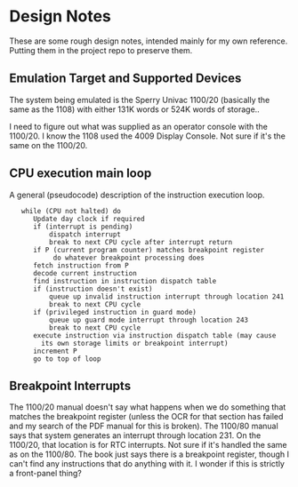 # Design Notes

These are some rough design notes, intended mainly for my own reference.
Putting them in the project repo to preserve them.

## Emulation Target and Supported Devices

The system being emulated is the Sperry Univac 1100/20 (basically
the same as the 1108) with either 131K words or 524K words of storage..

I need to figure out what was supplied as an operator console with
the 1100/20.  I know the 1108 used the 4009 Display Console.  Not sure
if it's the same on the 1100/20.

## CPU execution main loop

A general (pseudocode) description of the instruction execution loop.

```
   while (CPU not halted) do
      Update day clock if required
      if (interrupt is pending)
          dispatch interrupt
          break to next CPU cycle after interrupt return
      if P (current program counter) matches breakpoint register
           do whatever breakpoint processing does
      fetch instruction from P
      decode current instruction
      find instruction in instruction dispatch table
      if (instruction doesn't exist)
          queue up invalid instruction interrupt through location 241
          break to next CPU cycle
      if (privileged instruction in guard mode)
          queue up guard mode interrupt through location 243
          break to next CPU cycle
      execute instruction via instruction dispatch table (may cause
        its own storage limits or breakpoint interrupt)
      increment P
      go to top of loop
```

## Breakpoint Interrupts

The 1100/20 manual doesn't say what happens when we do something
that matches the breakpoint register (unless the OCR for that section
has failed and my search of the PDF manual for this is broken).
The 1100/80 manual says that system generates an interrupt through
location 231.  On the 1100/20, that location is for RTC interrupts.
Not sure if it's handled the same as on the 1100/80.  The book just
says there is a breakpoint register, though I can't find any
instructions that do anything with it.  I wonder if this is strictly
a front-panel thing?

